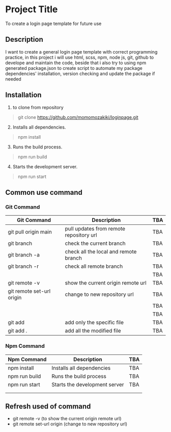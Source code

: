 # Project Title 
To create a login page template for future use

## Description 
I want to create a general login page template with correct programming practice,
in this project i will use html, scss, npm, node js, git, github to develope and maintain the code,
beside that i also try to using npm generated package.json to create script to automate my 
package dependencies' installation, version checking and update the package if needed

## Installation 
1. to clone from repository
> git clone https://github.com/momomozakiki/loginpage.git

2. Installs all dependencies.
> npm install

3. Runs the build process.
> npm run build

4. Starts the development server.
> npm run start



## Common use command
### Git Command
| Git Command                                    | Description                             | TBA  |
|------------------------------------------------|-----------------------------------------|------|
| git pull origin main                           | pull updates from remote repository url | TBA  |
| git branch                                     | check the current branch                | TBA  |
| git branch -a                                  | check all the local and remote branch   | TBA  |
| git branch -r                                  | check all remote branch                 | TBA  |
|                                                |                                         | TBA  |
| git remote -v                                  | show the current origin remote url      | TBA  |
| git remote set-url origin <new-repository-url> | change to new repository url            | TBA  |
|                                                |                                         | TBA  |
|                                                |                                         | TBA  |
| git add <file>                                 | add only the specific file              | TBA  |
| git add .                                      | add all the modified file               | TBA  |

### Npm Command
| Npm Command          | Description                             | TBA  |
|----------------------|-----------------------------------------|------|
| npm install          | Installs all dependencies               | TBA  |
| npm run build        | Runs the build process                  | TBA  |
| npm run start        | Starts the development server           | TBA  |
|                      |                                         |      |
|                      |                                         |      |


## Refresh used of command
- git remote -v (to show the current origin remote url)
- git remote set-url origin <new-repository-url>  (change to new repository url)

